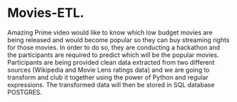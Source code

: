 # Movies-ETL.
Amazing Prime video would like to know which low budget movies are being released and would become popular so they can buy streaming rights for those movies. In order to do so, they are conducting a hackathon and the participants are required to predict which will be the popular movies. Participants are being provided clean data extracted from two different sources (Wikipedia and Movie Lens ratings data) and we are going to transform and club it together using the power of Python and regular expressions. The transformed data will then be stored in SQL database POSTGRES. 

